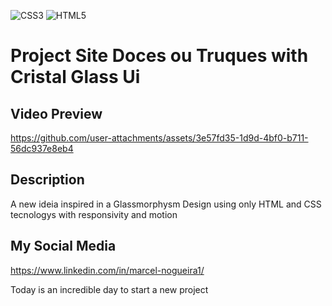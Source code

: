 ![CSS3](https://img.shields.io/badge/css3-%231572B6.svg?style=for-the-badge&logo=css3&logoColor=white)
![HTML5](https://img.shields.io/badge/html5-%23E34F26.svg?style=for-the-badge&logo=html5&logoColor=white)


# Project Site Doces ou Truques with Cristal Glass Ui 

## Video Preview


https://github.com/user-attachments/assets/3e57fd35-1d9d-4bf0-b711-56dc937e8eb4


## Description
A new ideia inspired in a Glassmorphysm Design
using only HTML and CSS tecnologys with responsivity and motion



## My Social Media

https://www.linkedin.com/in/marcel-nogueira1/

Today is an incredible day to start a new project
